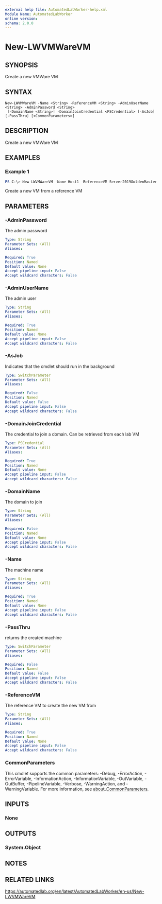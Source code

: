 ```yaml
---
external help file: AutomatedLabWorker-help.xml
Module Name: AutomatedLabWorker
online version:
schema: 2.0.0
---
```


# New-LWVMWareVM

## SYNOPSIS
Create a new VMWare VM

## SYNTAX

```
New-LWVMWareVM -Name <String> -ReferenceVM <String> -AdminUserName <String> -AdminPassword <String>
 [-DomainName <String>] -DomainJoinCredential <PSCredential> [-AsJob] [-PassThru] [<CommonParameters>]
```

## DESCRIPTION
Create a new VMWare VM

## EXAMPLES

### Example 1
```powershell
PS C:\> New-LWVMWareVM -Name Host1 -ReferenceVM Server2019GoldenMaster -AdminUserName Hans -AdminPassword Reuben -DomainName contoso.com -DomainJoinCredential $vm.GetCredential((Get-Lab))
```

Create a new VM from a reference VM

## PARAMETERS

### -AdminPassword
The admin password

```yaml
Type: String
Parameter Sets: (All)
Aliases:

Required: True
Position: Named
Default value: None
Accept pipeline input: False
Accept wildcard characters: False
```

### -AdminUserName
The admin user

```yaml
Type: String
Parameter Sets: (All)
Aliases:

Required: True
Position: Named
Default value: None
Accept pipeline input: False
Accept wildcard characters: False
```

### -AsJob
Indicates that the cmdlet should run in the background

```yaml
Type: SwitchParameter
Parameter Sets: (All)
Aliases:

Required: False
Position: Named
Default value: False
Accept pipeline input: False
Accept wildcard characters: False
```

### -DomainJoinCredential
The credential to join a domain.
Can be retrieved from each lab VM

```yaml
Type: PSCredential
Parameter Sets: (All)
Aliases:

Required: True
Position: Named
Default value: None
Accept pipeline input: False
Accept wildcard characters: False
```

### -DomainName
The domain to join

```yaml
Type: String
Parameter Sets: (All)
Aliases:

Required: False
Position: Named
Default value: None
Accept pipeline input: False
Accept wildcard characters: False
```

### -Name
The machine name

```yaml
Type: String
Parameter Sets: (All)
Aliases:

Required: True
Position: Named
Default value: None
Accept pipeline input: False
Accept wildcard characters: False
```

### -PassThru
returns the created machine

```yaml
Type: SwitchParameter
Parameter Sets: (All)
Aliases:

Required: False
Position: Named
Default value: False
Accept pipeline input: False
Accept wildcard characters: False
```

### -ReferenceVM
The reference VM to create the new VM from

```yaml
Type: String
Parameter Sets: (All)
Aliases:

Required: True
Position: Named
Default value: None
Accept pipeline input: False
Accept wildcard characters: False
```

### CommonParameters
This cmdlet supports the common parameters: -Debug, -ErrorAction, -ErrorVariable, -InformationAction, -InformationVariable, -OutVariable, -OutBuffer, -PipelineVariable, -Verbose, -WarningAction, and -WarningVariable. For more information, see [about_CommonParameters](http://go.microsoft.com/fwlink/?LinkID=113216).

## INPUTS

### None
## OUTPUTS

### System.Object
## NOTES

## RELATED LINKS
https://automatedlab.org/en/latest/AutomatedLabWorker/en-us/New-LWVMWareVM
